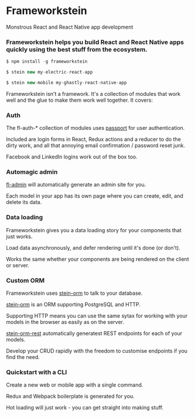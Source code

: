 # Frameworkstein
Monstrous React and React Native app development


### Frameworkstein helps you build React and React Native apps quickly using the best stuff from the ecosystem.

```javascript
$ npm install -g frameworkstein

$ stein new my-electric-react-app

$ stein new-mobile my-ghastly-react-native-app
```

Frameworkstein isn't a framework. It's a collection of modules that work well and the glue to make them work well together. It covers:


### Auth

The fl-auth-* collection of modules uses [passport](http://www.passportjs.org/) for user authentication.

Included are login forms in React, Redux actions and a reducer to do the dirty work, and all that annoying email confirmation / password reset junk.

Facebook and LinkedIn logins work out of the box too.


### Automagic admin

[fl-admin](https://github.com/founderlab/frameworkstein/tree/master/packages/fl-admin) will automatically generate an admin site for you.

Each model in your app has its own page where you can create, edit, and delete its data.


### Data loading

Frameworkstein gives you a data loading story for your components that just works.

Load data asynchronously, and defer rendering until it's done (or don't).

Works the same whether your components are being rendered on the client or server.


### Custom ORM

Frameworkstein uses [stein-orm](https://github.com/founderlab/frameworkstein/tree/master/packages/stein-orm) to talk to your database.

[stein-orm](https://github.com/founderlab/frameworkstein/tree/master/packages/stein-orm) is an ORM supporting PostgreSQL and HTTP. 

Supporting HTTP means you can use the same sytax for working with your models in the browser as easily as on the server.

[stein-orm-rest](https://github.com/founderlab/frameworkstein/tree/master/packages/stein-orm-rest) automatically generatest REST endpoints for each of your models.

Develop your CRUD rapidly with the freedom to customise endpoints if you find the need.


### Quickstart with a CLI

Create a new web or mobile app with a single command.

Redux and Webpack boilerplate is generated for you.

Hot loading will just work - you can get straight into making stuff.
